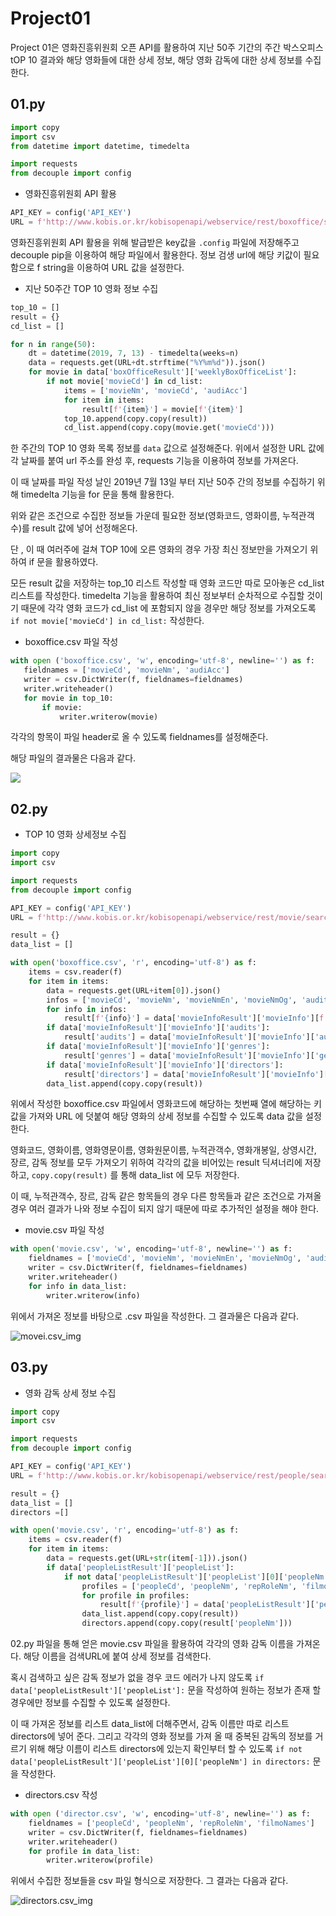 # Project01

  Project 01은 영화진흥위원회 오픈 API를 활용하여 지난 50주 기간의 주간 박스오피스 tOP 10 결과와 해당 영화들에 대한 상세 정보, 해당 영화 감독에 대한 상세 정보를 수집한다.

## 01.py



```python
import copy
import csv
from datetime import datetime, timedelta

import requests
from decouple import config
```

- 영화진흥위원회 API 활용

```python
API_KEY = config('API_KEY')
URL = f'http://www.kobis.or.kr/kobisopenapi/webservice/rest/boxoffice/searchWeeklyBoxOfficeList.json?key={API_KEY}&weekGb=0&targetDt='
```

  영화진흥위원회 API 활용을 위해 발급받은 key값을 ``.config`` 파일에 저장해주고 decouple pip을 이용하여 해당 파일에서 활용한다. 정보 검생 url에 해당 키값이 필요함으로 f string을 이용하여 URL 값을 설정한다.



- 지난 50주간 TOP 10 영화 정보 수집

```python
top_10 = []
result = {}
cd_list = []

for n in range(50):
    dt = datetime(2019, 7, 13) - timedelta(weeks=n)
    data = requests.get(URL+dt.strftime("%Y%m%d")).json()
    for movie in data['boxOfficeResult']['weeklyBoxOfficeList']:
        if not movie['movieCd'] in cd_list:
            items = ['movieNm', 'movieCd', 'audiAcc']
            for item in items:
                result[f'{item}'] = movie[f'{item}']
            top_10.append(copy.copy(result))
            cd_list.append(copy.copy(movie.get('movieCd')))
```

  한 주간의 TOP 10 영화 목록 정보를 ``data`` 값으로 설정해준다. 위에서 설정한 URL 값에 각 날짜를 붙여 url 주소를 완성 후, requests 기능을 이용하여 정보를 가져온다.

  이 때 날짜를 파일 작성 날인 2019년 7월 13일 부터 지난 50주 간의 정보를 수집하기 위해 timedelta 기능을 for 문을 통해 활용한다.

  위와 같은 조건으로 수집한 정보들 가운데 필요한 정보(영화코드, 영화이름, 누적관객수)를 result 값에 넣어 선정해온다. 

  단 , 이 때 여러주에 걸쳐 TOP 10에 오른 영화의 경우 가장 최신 정보만을 가져오기 위하여 if 문을 활용하였다.

  모든 result 값을 저장하는 top_10 리스트 작성할 때 영화 코드만 따로 모아놓은 cd_list 리스트를 작성한다. timedelta 기능을 활용하여 최신 정보부터 순차적으로 수집할 것이기 때문에 각각 영화 코드가 cd_list 에 포함되지 않을 경우만 해당 정보를 가져오도록 ``if not movie['movieCd'] in cd_list:`` 작성한다. 



- boxoffice.csv 파일 작성

 ```python
with open ('boxoffice.csv', 'w', encoding='utf-8', newline='') as f:
    fieldnames = ['movieCd', 'movieNm', 'audiAcc']
    writer = csv.DictWriter(f, fieldnames=fieldnames)
    writer.writeheader()
    for movie in top_10:
        if movie:
            writer.writerow(movie)
 ```

  각각의 항목이 파일 header로 올 수 있도록 fieldnames를 설정해준다.

  해당 파일의 결과물은 다음과 같다.

![](/Users/Hee/study_sw/submission/projects/pjt02/movie_naver.csv_img.png)

## 02.py

- TOP 10 영화 상세정보 수집

```python
import copy
import csv

import requests
from decouple import config

API_KEY = config('API_KEY')
URL = f'http://www.kobis.or.kr/kobisopenapi/webservice/rest/movie/searchMovieInfo.json?key={API_KEY}&movieCd='

result = {}
data_list = []

with open('boxoffice.csv', 'r', encoding='utf-8') as f:
    items = csv.reader(f)
    for item in items:
        data = requests.get(URL+item[0]).json()
        infos = ['movieCd', 'movieNm', 'movieNmEn', 'movieNmOg', 'audits', 'openDt', 'showTm', 'genres', 'directors', ]
        for info in infos:
            result[f'{info}'] = data['movieInfoResult']['movieInfo'][f'{info}']
        if data['movieInfoResult']['movieInfo']['audits']:
            result['audits'] = data['movieInfoResult']['movieInfo']['audits'][0]['watchGradeNm']
        if data['movieInfoResult']['movieInfo']['genres']:
            result['genres'] = data['movieInfoResult']['movieInfo']['genres'][0]['genreNm']
        if data['movieInfoResult']['movieInfo']['directors']:
            result['directors'] = data['movieInfoResult']['movieInfo']['directors'][0]['peopleNm']
        data_list.append(copy.copy(result))
```

  위에서 작성한 boxoffice.csv 파일에서 영화코드에 해당하는 첫번째 열에 해당하는 키값을 가져와 URL 에 덧붙여 해당 영화의 상세 정보를 수집할 수 있도록 data 값을 설정한다.

  영화코드, 영화이름, 영화영문이름, 영화원문이름, 누적관객수, 영화개봉일, 상영시간, 장르, 감독 정보를 모두 가져오기 위하여 각각의 값을 비어있는 result 딕셔너리에 저장하고, ``copy.copy(result)`` 를 통해 data_list 에 모두 저장한다.

  이 때, 누적관객수, 장르, 감독 같은 항목들의 경우 다른 항목들과 같은 조건으로 가져올 경우 여러 결과가 나와 정보 수집이 되지 않기 때문에 따로 추가적인 설정을 해야 한다.

- movie.csv 파일 작성

```python
with open('movie.csv', 'w', encoding='utf-8', newline='') as f:
    fieldnames = ['movieCd', 'movieNm', 'movieNmEn', 'movieNmOg', 'audits', 'openDt', 'showTm', 'genres', 'directors']
    writer = csv.DictWriter(f, fieldnames=fieldnames)
    writer.writeheader()
    for info in data_list:
        writer.writerow(info)
```

  위에서 가져온 정보를 바탕으로 .csv 파일을 작성한다. 그 결과물은 다음과 같다.

![movei.csv_img](/Users/Hee/study_sw/submission/projects/pjt01/movei.csv_img.png)

## 03.py

- 영화 감독 상세 정보 수집

```python
import copy
import csv

import requests
from decouple import config

API_KEY = config('API_KEY')
URL = f'http://www.kobis.or.kr/kobisopenapi/webservice/rest/people/searchPeopleList.json?key={API_KEY}&peopleNm='

result = {}
data_list = []
directors =[]

with open('movie.csv', 'r', encoding='utf-8') as f:
    items = csv.reader(f)
    for item in items:
        data = requests.get(URL+str(item[-1])).json()
        if data['peopleListResult']['peopleList']:
            if not data['peopleListResult']['peopleList'][0]['peopleNm'] in directors:
                profiles = ['peopleCd', 'peopleNm', 'repRoleNm', 'filmoNames',]
                for profile in profiles:
                    result[f'{profile}'] = data['peopleListResult']['peopleList'][0][f'{profile}']
                data_list.append(copy.copy(result))
                directors.append(copy.copy(result['peopleNm']))
```

  02.py 파일을 통해 얻은 movie.csv 파일을 활용하여 각각의 영화 감독 이름을 가져온다. 해당 이름을 검색URL에 붙여 상세 정보를 검색한다.

  혹시 검색하고 싶은 감독 정보가 없을 경우 코드 에러가 나지 않도록 ``if data['peopleListResult']['peopleList']:`` 문을 작성하여 원하는 정보가 존재 할 경우에만 정보를 수집할 수 있도록 설정한다.

  이 때 가져온 정보를 리스트 data_list에 더해주면서, 감독 이름만 따로 리스트 directors에 넣어 준다. 그리고 각각의 영화 정보를 가져 올 때 중복된 감독의 정보를 거르기 위해 해당 이름이 리스트 directors에 있는지 확인부터 할 수 있도록 ``if not data['peopleListResult']['peopleList'][0]['peopleNm'] in directors:`` 문을 작성한다.



- directors.csv 작성

```python
with open ('director.csv', 'w', encoding='utf-8', newline='') as f:
    fieldnames = ['peopleCd', 'peopleNm', 'repRoleNm', 'filmoNames']
    writer = csv.DictWriter(f, fieldnames=fieldnames)
    writer.writeheader()
    for profile in data_list:
        writer.writerow(profile)
```

  위에서 수집한 정보들을 csv 파일 형식으로 저장한다. 그 결과는 다음과 같다.

![directors.csv_img](/Users/Hee/study_sw/submission/projects/pjt01/directors.csv_img.png)